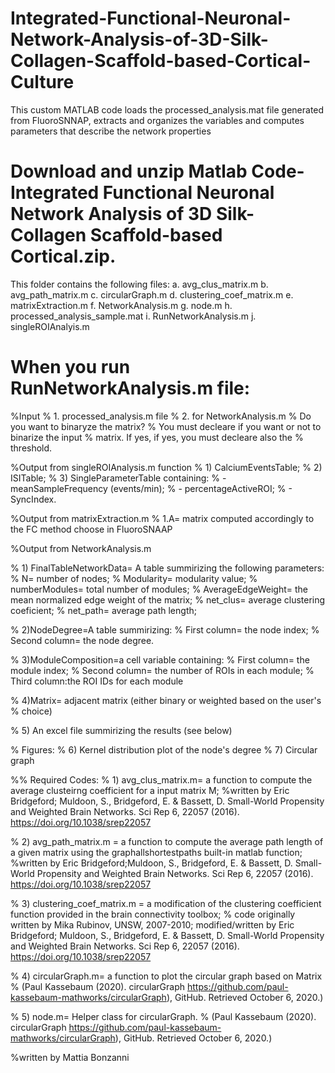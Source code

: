 # Integrated-Functional-Neuronal-Network-Analysis-of-3D-Silk-Collagen-Scaffold-based-Cortical-Culture
This custom MATLAB code loads the processed_analysis.mat file generated from FluoroSNNAP, extracts and organizes the variables and computes parameters that describe the network properties 

# Download and unzip Matlab Code-Integrated Functional Neuronal Network Analysis of 3D Silk-Collagen Scaffold-based Cortical.zip.  
This folder contains the following files: 
a.	avg_clus_matrix.m
b.	avg_path_matrix.m
c.	circularGraph.m
d.	clustering_coef_matrix.m
e.	matrixExtraction.m
f.	NetworkAnalysis.m
g.	node.m
h.	processed_analysis_sample.mat
i.	RunNetworkAnalysis.m
j.	singleROIAnalyis.m

# When you run RunNetworkAnalysis.m file:
%Input
% 1. processed_analysis.m file
% 2. for NetworkAnalysis.m
%   Do you want to binaryze the matrix?
%   You must decleare if you want or not to binarize the input
%   matrix. If yes, if yes, you must decleare also the
%   threshold. 

%Output from singleROIAnalysis.m function
% 1) CalciumEventsTable;
% 2) ISITable;
% 3) SingleParameterTable containing:
%   - meanSampleFrequency (events/min);
%   - percentageActiveROI;
%   - SyncIndex.
 
%Output from matrixExtraction.m
% 1.A= matrix computed accordingly to the FC method choose in FluoroSNAAP 

%Output from NetworkAnalysis.m

% 1) FinalTableNetworkData= A table summirizing the following parameters:
% N= number of nodes;
% Modularity= modularity value;
% numberModules= total number of modules;
% AverageEdgeWeight= the mean normalized edge weight of the matrix;
% net_clus= average clustering coeficient;
% net_path= average path length;

% 2)NodeDegree=A table summirizing:
% First column= the node index;
% Second column= the node degree.

% 3)ModuleComposition=a cell variable containing: 
% First column= the module index;
% Second column= the number of ROIs in each module;
% Third column:the ROI IDs for each module

% 4)Matrix= adjacent matrix (either binary or weighted based on the user's
% choice)

% 5) An excel file summirizing the results (see below)

% Figures:
% 6) Kernel distribution plot of the node's degree
% 7) Circular graph

%% Required Codes:
% 1) avg_clus_matrix.m= a function to compute the average clusteirng coefficient for a input matrix M;
%written by Eric Bridgeford; Muldoon, S., Bridgeford, E. & Bassett, D. Small-World Propensity and Weighted Brain Networks. Sci Rep 6, 22057 (2016). https://doi.org/10.1038/srep22057

% 2) avg_path_matrix.m = a function to compute the average path length of a given matrix using the graphallshortestpaths built-in matlab function;
%written by Eric Bridgeford;Muldoon, S., Bridgeford, E. & Bassett, D. Small-World Propensity and Weighted Brain Networks. Sci Rep 6, 22057 (2016). https://doi.org/10.1038/srep22057  
 
% 3) clustering_coef_matrix.m = a modification of the clustering coefficient function provided in the brain connectivity toolbox; 
% code originally written by Mika Rubinov, UNSW, 2007-2010; modified/written by Eric Bridgeford; Muldoon, S., Bridgeford, E. & Bassett, D. Small-World Propensity and Weighted Brain Networks. Sci Rep 6, 22057 (2016). https://doi.org/10.1038/srep22057

% 4) circularGraph.m= a function to plot the circular graph based on Matrix
% (Paul Kassebaum (2020). circularGraph https://github.com/paul-kassebaum-mathworks/circularGraph), GitHub. Retrieved October 6, 2020.)

% 5) node.m= Helper class for circularGraph.
% (Paul Kassebaum (2020). circularGraph https://github.com/paul-kassebaum-mathworks/circularGraph), GitHub. Retrieved October 6, 2020.)

%written by Mattia Bonzanni 
